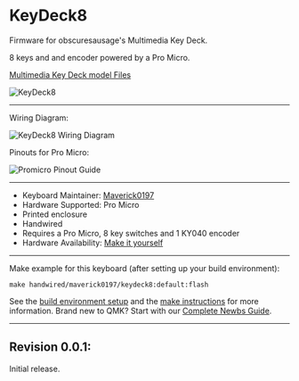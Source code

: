 # KeyDeck8

Firmware for obscuresausage's Multimedia Key Deck.

8 keys and and encoder powered by a Pro Micro.

[Multimedia Key Deck model Files](https://www.printables.com/model/389352-multimedia-key-deck)


![KeyDeck8](https://i.imgur.com/6G2LPLzl.jpg)

---
Wiring Diagram:

![KeyDeck8 Wiring Diagram](https://i.imgur.com/1sOvYRUl.jpg)


Pinouts for Pro Micro:

![Promicro Pinout Guide](https://i.imgur.com/LZ194Hfl.jpg)

---
* Keyboard Maintainer: [Maverick0197](https://github.com/Maverick0197)
* Hardware Supported: Pro Micro
* Printed enclosure
* Handwired
* Requires a Pro Micro, 8 key switches and 1 KY040 encoder
* Hardware Availability: [Make it yourself](https://github.com/Maverick0197/KeyDeck8)

---
Make example for this keyboard (after setting up your build environment):

    make handwired/maverick0197/keydeck8:default:flash

See the [build environment setup](https://docs.qmk.fm/#/getting_started_build_tools) and the [make instructions](https://docs.qmk.fm/#/getting_started_make_guide) for more information. Brand new to QMK? Start with our [Complete Newbs Guide](https://docs.qmk.fm/#/newbs).

---
Revision 0.0.1:
-
Initial release.
